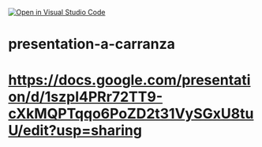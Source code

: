 [![Open in Visual Studio Code](https://classroom.github.com/assets/open-in-vscode-f059dc9a6f8d3a56e377f745f24479a46679e63a5d9fe6f495e02850cd0d8118.svg)](https://classroom.github.com/online_ide?assignment_repo_id=6441976&assignment_repo_type=AssignmentRepo)
# presentation-a-carranza
# https://docs.google.com/presentation/d/1szpI4PRr72TT9-cXkMQPTqqo6PoZD2t31VySGxU8tuU/edit?usp=sharing
